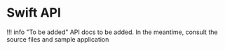 Swift API
=========

!!! info "To be added"
    API docs to be added. In the meantime, consult the source files and
    sample application
